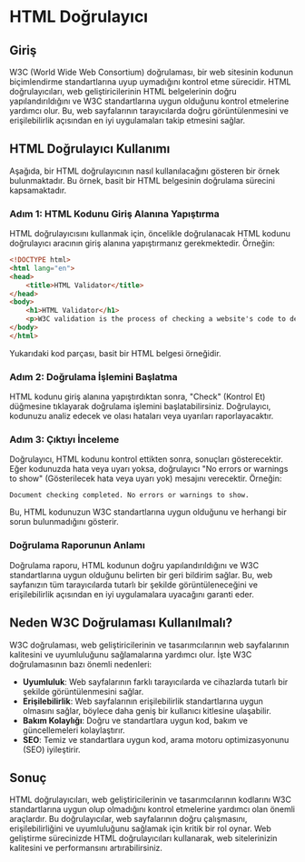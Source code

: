 # HTML Doğrulayıcı

## Giriş

W3C (World Wide Web Consortium) doğrulaması, bir web sitesinin kodunun biçimlendirme standartlarına uyup uymadığını kontrol etme sürecidir. HTML doğrulayıcıları, web geliştiricilerinin HTML belgelerinin doğru yapılandırıldığını ve W3C standartlarına uygun olduğunu kontrol etmelerine yardımcı olur. Bu, web sayfalarının tarayıcılarda doğru görüntülenmesini ve erişilebilirlik açısından en iyi uygulamaları takip etmesini sağlar.

## HTML Doğrulayıcı Kullanımı

Aşağıda, bir HTML doğrulayıcının nasıl kullanılacağını gösteren bir örnek bulunmaktadır. Bu örnek, basit bir HTML belgesinin doğrulama sürecini kapsamaktadır.

### Adım 1: HTML Kodunu Giriş Alanına Yapıştırma

HTML doğrulayıcısını kullanmak için, öncelikle doğrulanacak HTML kodunu doğrulayıcı aracının giriş alanına yapıştırmanız gerekmektedir. Örneğin:

```html
<!DOCTYPE html>
<html lang="en">
<head>
    <title>HTML Validator</title>
</head>
<body>
    <h1>HTML Validator</h1>
    <p>W3C validation is the process of checking a website's code to determine if it follows the formatting standards.</p>
</body>
</html>
```

Yukarıdaki kod parçası, basit bir HTML belgesi örneğidir.

### Adım 2: Doğrulama İşlemini Başlatma

HTML kodunu giriş alanına yapıştırdıktan sonra, "Check" (Kontrol Et) düğmesine tıklayarak doğrulama işlemini başlatabilirsiniz. Doğrulayıcı, kodunuzu analiz edecek ve olası hataları veya uyarıları raporlayacaktır.

### Adım 3: Çıktıyı İnceleme

Doğrulayıcı, HTML kodunu kontrol ettikten sonra, sonuçları gösterecektir. Eğer kodunuzda hata veya uyarı yoksa, doğrulayıcı "No errors or warnings to show" (Gösterilecek hata veya uyarı yok) mesajını verecektir. Örneğin:

```plaintext
Document checking completed. No errors or warnings to show.
```

Bu, HTML kodunuzun W3C standartlarına uygun olduğunu ve herhangi bir sorun bulunmadığını gösterir.

### Doğrulama Raporunun Anlamı

Doğrulama raporu, HTML kodunun doğru yapılandırıldığını ve W3C standartlarına uygun olduğunu belirten bir geri bildirim sağlar. Bu, web sayfanızın tüm tarayıcılarda tutarlı bir şekilde görüntüleneceğini ve erişilebilirlik açısından en iyi uygulamalara uyacağını garanti eder.

## Neden W3C Doğrulaması Kullanılmalı?

W3C doğrulaması, web geliştiricilerinin ve tasarımcılarının web sayfalarının kalitesini ve uyumluluğunu sağlamalarına yardımcı olur. İşte W3C doğrulamasının bazı önemli nedenleri:

- **Uyumluluk**: Web sayfalarının farklı tarayıcılarda ve cihazlarda tutarlı bir şekilde görüntülenmesini sağlar.
- **Erişilebilirlik**: Web sayfalarının erişilebilirlik standartlarına uygun olmasını sağlar, böylece daha geniş bir kullanıcı kitlesine ulaşabilir.
- **Bakım Kolaylığı**: Doğru ve standartlara uygun kod, bakım ve güncellemeleri kolaylaştırır.
- **SEO**: Temiz ve standartlara uygun kod, arama motoru optimizasyonunu (SEO) iyileştirir.

## Sonuç

HTML doğrulayıcıları, web geliştiricilerinin ve tasarımcılarının kodlarını W3C standartlarına uygun olup olmadığını kontrol etmelerine yardımcı olan önemli araçlardır. Bu doğrulayıcılar, web sayfalarının doğru çalışmasını, erişilebilirliğini ve uyumluluğunu sağlamak için kritik bir rol oynar. Web geliştirme sürecinizde HTML doğrulayıcıları kullanarak, web sitelerinizin kalitesini ve performansını artırabilirsiniz.
